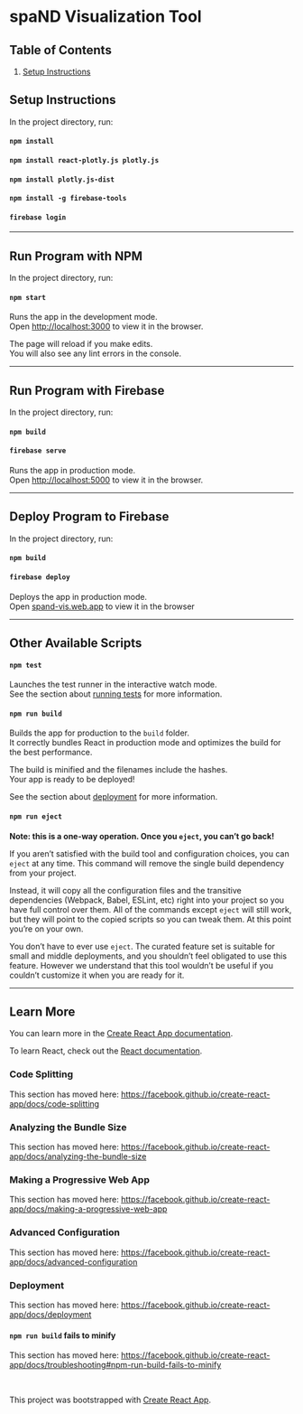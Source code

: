 # spaND Visualization Tool

## Table of Contents

1. [Setup Instructions](#setup-instructions)

## <a name="setup-instructions"></a>Setup Instructions

In the project directory, run:

#### `npm install`
#### `npm install react-plotly.js plotly.js`
#### `npm install plotly.js-dist`
#### `npm install -g firebase-tools`
#### `firebase login`

***

## Run Program with NPM

In the project directory, run:

#### `npm start`

Runs the app in the development mode.<br>
Open [http://localhost:3000](http://localhost:3000) to view it in the browser.

The page will reload if you make edits.<br>
You will also see any lint errors in the console.

***

## Run Program with Firebase

In the project directory, run:

#### `npm build`
#### `firebase serve`

Runs the app in production mode.<br>
Open [http://localhost:5000](http://localhost:5000) to view it in the browser.

***

## Deploy Program to Firebase

In the project directory, run:

#### `npm build`
#### `firebase deploy`

Deploys the app in production mode.<br>
Open [spand-vis.web.app](spand-vis.web.app) to view it in the browser

***

## Other Available Scripts

#### `npm test`

Launches the test runner in the interactive watch mode.<br>
See the section about [running tests](https://facebook.github.io/create-react-app/docs/running-tests) for more information.

#### `npm run build`

Builds the app for production to the `build` folder.<br>
It correctly bundles React in production mode and optimizes the build for the best performance.

The build is minified and the filenames include the hashes.<br>
Your app is ready to be deployed!

See the section about [deployment](https://facebook.github.io/create-react-app/docs/deployment) for more information.

#### `npm run eject`

**Note: this is a one-way operation. Once you `eject`, you can’t go back!**

If you aren’t satisfied with the build tool and configuration choices, you can `eject` at any time. This command will remove the single build dependency from your project.

Instead, it will copy all the configuration files and the transitive dependencies (Webpack, Babel, ESLint, etc) right into your project so you have full control over them. All of the commands except `eject` will still work, but they will point to the copied scripts so you can tweak them. At this point you’re on your own.

You don’t have to ever use `eject`. The curated feature set is suitable for small and middle deployments, and you shouldn’t feel obligated to use this feature. However we understand that this tool wouldn’t be useful if you couldn’t customize it when you are ready for it.

***

## Learn More

You can learn more in the [Create React App documentation](https://facebook.github.io/create-react-app/docs/getting-started).

To learn React, check out the [React documentation](https://reactjs.org/).

### Code Splitting

This section has moved here: https://facebook.github.io/create-react-app/docs/code-splitting

### Analyzing the Bundle Size

This section has moved here: https://facebook.github.io/create-react-app/docs/analyzing-the-bundle-size

### Making a Progressive Web App

This section has moved here: https://facebook.github.io/create-react-app/docs/making-a-progressive-web-app

### Advanced Configuration

This section has moved here: https://facebook.github.io/create-react-app/docs/advanced-configuration

### Deployment

This section has moved here: https://facebook.github.io/create-react-app/docs/deployment

#### `npm run build` fails to minify

This section has moved here: https://facebook.github.io/create-react-app/docs/troubleshooting#npm-run-build-fails-to-minify

<br>

This project was bootstrapped with [Create React App](https://github.com/facebook/create-react-app").
